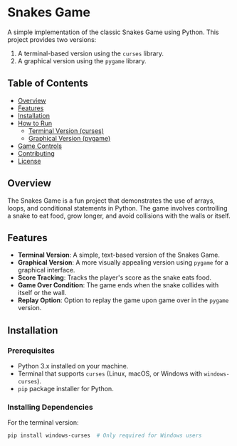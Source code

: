 # Snakes Game

A simple implementation of the classic Snakes Game using Python. This project provides two versions:
1. A terminal-based version using the `curses` library.
2. A graphical version using the `pygame` library.

## Table of Contents
- [Overview](#overview)
- [Features](#features)
- [Installation](#installation)
- [How to Run](#how-to-run)
  - [Terminal Version (curses)](#terminal-version-curses)
  - [Graphical Version (pygame)](#graphical-version-pygame)
- [Game Controls](#game-controls)
- [Contributing](#contributing)
- [License](#license)

## Overview

The Snakes Game is a fun project that demonstrates the use of arrays, loops, and conditional statements in Python. The game involves controlling a snake to eat food, grow longer, and avoid collisions with the walls or itself.

## Features

- **Terminal Version**: A simple, text-based version of the Snakes Game.
- **Graphical Version**: A more visually appealing version using `pygame` for a graphical interface.
- **Score Tracking**: Tracks the player's score as the snake eats food.
- **Game Over Condition**: The game ends when the snake collides with itself or the wall.
- **Replay Option**: Option to replay the game upon game over in the `pygame` version.

## Installation

### Prerequisites

- Python 3.x installed on your machine.
- Terminal that supports `curses` (Linux, macOS, or Windows with `windows-curses`).
- `pip` package installer for Python.

### Installing Dependencies

For the terminal version:
```bash
pip install windows-curses  # Only required for Windows users
